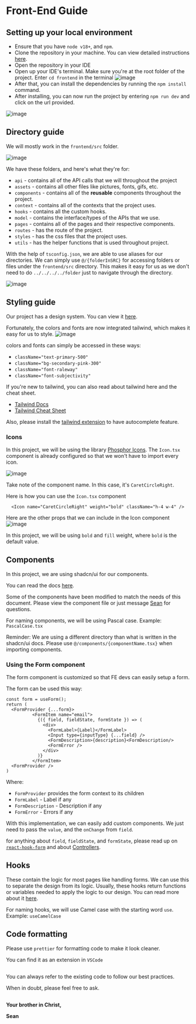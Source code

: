 # Front-End Guide

## Setting up your local environment

- Ensure that you have `node v18+`, and `npm`.
- Clone the repository in your machine. You can view detailed instructions [here](https://docs.google.com/spreadsheets/d/1fs1PiRtqxIcetbEjcDo6Adia3vk7rxpiOeCc2Egtb3s/edit#gid=2016470823).
- Open the repository in your IDE
- Open up your IDE's terminal. Make sure you're at the root folder of the project. Enter `cd frontend` in the terminal
![image](https://github.com/SPARCS-UP-Mindanao/SPARCS-Event-Platform/assets/85269524/adcdd520-d032-4380-8a85-81bbf39805c2)
- After that, you can install the dependencies by running the `npm install` command.
- After installing, you can now run the project by entering `npm run dev` and click on the url provided.

![image](https://github.com/SPARCS-UP-Mindanao/SPARCS-Event-Platform/assets/85269524/c44ea864-f1da-4d78-bb0c-980345125b3f)

## Directory guide

We will mostly work in the `frontend/src` folder.

![image](https://github.com/SPARCS-UP-Mindanao/SPARCS-Event-Platform/assets/85269524/f6cb7718-3817-4c12-9574-ff5c7a09f033)


We have these folders, and here's what they're for:
- `api` - contains all of the API calls that we will throughout the project
-  `assets` - contains all other files like pictures, fonts, gifs, etc.
-  `components` - contains all of the **reusable** components throughout the project.
-  `context` - contains all of the contexts that the project uses.
-  `hooks` - contains all the custom hooks.
-  `model` - contains the interface/types of the APIs that we use.
-  `pages` - contains all of the pages and their respective components.
-  `routes` - has the route of the project.
-  `styles` - has the css files that the project uses.
-  `utils` - has the helper functions that is used throughout project.

With the help of `tsconfig.json`, we are able to use aliases for our directories.
We can simply use `@/{folderInSRC}` for accessing folders or files under the `frontend/src` directory.
This makes it easy for us as we don't need to do `../../../../folder` just to navigate through the directory.

![image](https://github.com/SPARCS-UP-Mindanao/SPARCS-Event-Platform/assets/85269524/08d2ed2c-84b7-4a93-a110-0bf5af71d4dc)

## Styling guide

Our project has a design system. You can view it [here](https://www.figma.com/file/F2HfagNiajlBmN4vDXvqg1/SPARCS-Ticket-%26-Certificate-System?type=design&node-id=0-1&mode=design&t=WFJeam4Qa4DSPi6F-0).

Fortunately, the colors and fonts are now integrated tailwind, which makes it easy for us to style.
![image](https://github.com/SPARCS-UP-Mindanao/SPARCS-Event-Platform/assets/85269524/801c200c-22b1-4762-afd2-65dbd3d547a9)

colors and fonts can simply be accessed in these ways: 
- `className="text-primary-500"`
- `className="bg-secondary-pink-300"`
- `className="font-raleway"`
- `className="font-subjectivity"`

If you're new to tailwind, you can also read about tailwind here and the cheat sheet.
- [Tailwind Docs](https://tailwindcss.com/)
- [Tailwind Cheat Sheet](https://nerdcave.com/tailwind-cheat-sheet)

Also, please install the [tailwind extension](https://marketplace.visualstudio.com/items?itemName=bradlc.vscode-tailwindcss) to have autocomplete feature.

### Icons
In this project, we will be using the library [Phosphor Icons](https://phosphoricons.com/). The `Icon.tsx` component is already configured so that we won't have to import every icon.

![image](https://github.com/SPARCS-UP-Mindanao/SPARCS-Event-Platform/assets/85269524/bc6587de-04f0-4691-9d7b-e73b6ff0e415)

Take note of the component name. In this case, it's `CaretCircleRight`.

Here is how you can use the `Icon.tsx` component

```
  <Icon name="CaretCircleRight" weight="bold" className="h-4 w-4" />
```

Here are the other props that we can include in the Icon component
![image](https://github.com/SPARCS-UP-Mindanao/SPARCS-Event-Platform/assets/85269524/1be66947-d8d6-4090-8d61-067f202f3d1a)

In this project, we will be using `bold` and `fill` weight, where `bold` is the default value.

## Components
In this project, we are using shadcn/ui for our components.

You can read the docs [here](https://ui.shadcn.com/).

Some of the components have been modified to match the needs of this document.
Please view the component file or just message [Sean](https://www.facebook.com/seangaaab) for questions.

For naming components, we will be using Pascal case. Example: `PascalCase.tsx`

Reminder: We are using a different directory than what is written in the shadcn/ui docs. Please use `@/components/{componentName.tsx}` when importing components.

### Using the Form component
The form component is customized so that FE devs can easily setup a form.

The form can be used this way:

```
const form = useForm();
return (
  <FormProvider {...form}>
          <FormItem name="email">
            {({ field, fieldState, formState }) => (
              <div>
                <FormLabel>{Label}</FormLabel>
                <Input type={inputType} {...field} />
                <FormDescription>{description}<FormDescription/> 
                <FormError />
              </div>
            )}
          </FormItem>
  <FormProvider />
)
```
Where:
- `FormProvider` provides the form context to its children
- `FormLabel` - Label if any
- `FormDescription` - Description if any
- `FormError` - Errors if any

With this implementation, we can easily add custom components. We just need to pass the `value`, and the `onChange` from `field`.

for anything about `field`, `fieldState`, and `formState`, please read up on [`react-hook-form`](https://react-hook-form.com/) and about [Controllers](https://react-hook-form.com/docs/usecontroller/controller).

## Hooks
These contain the logic for most pages like handling forms. We can use this to separate the design from its logic. 
Usually, these hooks return functions or variables needed to apply the logic to our design.
You can read more about it [here](https://react.dev/learn/reusing-logic-with-custom-hooks).

For naming hooks, we will use Camel case with the starting word `use`. Example: `useCamelCase`

## Code formatting
Please use `prettier` for formatting code to make it look cleaner. 

You can find it as an extension in `VSCode`

##

You can always refer to the existing code to follow our best practices.

When in doubt, please feel free to ask.

##

**Your brother in Christ,**

**Sean**
